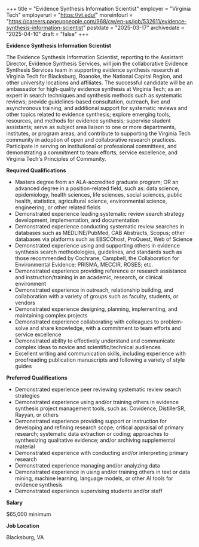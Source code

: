 +++
title = "Evidence Synthesis Information Scientist"
employer = "Virginia Tech"
employerurl = "https://vt.edu/"
moreinfourl = "https://careers.pageuppeople.com/968/cw/en-us/job/532611/evidence-synthesis-information-scientist"
postdate = "2025-03-17"
archivedate = "2025-04-10"
draft = "false"
+++

**Evidence Synthesis Information Scientist**

The Evidence Synthesis Information Scientist, reporting to the Assistant Director, Evidence Synthesis Services, will join the collaborative Evidence Synthesis Services team in supporting evidence synthesis research at Virginia Tech for Blacksburg, Roanoke, the National Capital Region, and other university locations and affiliates. The successful candidate will be an ambassador for high-quality evidence synthesis at Virginia Tech; as an expert in search techniques and synthesis methods such as systematic reviews; provide guidelines-based consultation, outreach, live and asynchronous training, and additional support for systematic reviews and other topics related to evidence synthesis; explore emerging tools, resources, and methods for evidence synthesis; supervise student assistants; serve as subject area liaison to one or more departments, institutes, or program areas; and contribute to supporting the Virginia Tech community in adoption of open and collaborative research practices. Participate in serving on institutional or professional committees, and demonstrating a commitment to team efforts, service excellence, and Virginia Tech's Principles of Community.

**Required Qualifications**

- Masters degree from an ALA-accredited graduate program; OR an advanced degree in a position-related field, such as: data science, epidemiology, health sciences, life sciences, social sciences, public health, statistics, agricultural science, environmental science, engineering, or other related fields
- Demonstrated experience leading systematic review search strategy development, implementation, and documentation
- Demonstrated experience conducting systematic review searches in databases such as MEDLINE/PubMed, CAB Abstracts, Scopus; other databases via platforms such as EBSCOhost, ProQuest, Web of Science
- Demonstrated experience using and supporting others in evidence synthesis search methodologies, guidelines, and standards such as those recommended by Cochrane, Campbell, the Collaboration for Environmental Evidence; PRISMA, MECCIR, ROSES; etc.
- Demonstrated experience providing reference or research assistance and instruction/training in an academic, research, or clinical environment
- Demonstrated experience in outreach, relationship building, and collaboration with a variety of groups such as faculty, students, or vendors
- Demonstrated experience designing, planning, implementing, and maintaining complex projects
- Demonstrated experience collaborating with colleagues to problem-solve and share knowledge, with a commitment to team efforts and service excellence
- Demonstrated ability to effectively understand and communicate complex ideas to novice and scientific/technical audiences
- Excellent writing and communication skills, including experience with proofreading publication manuscripts and following a variety of style guides

**Preferred Qualifications**

- Demonstrated experience peer reviewing systematic review search strategies
- Demonstrated experience using and/or training others in evidence synthesis project management tools, such as: Covidence, DistillerSR, Rayyan, or others
- Demonstrated experience providing support or instruction for developing and refining research scope; critical appraisal of primary research; systematic data extraction or coding; approaches to synthesizing qualitative evidence; and/or archiving supplemental material
- Demonstrated experience with conducting and/or interpreting primary research
- Demonstrated experience managing and/or analyzing data
- Demonstrated experience in using and/or training others in text or data mining, machine learning, language models, or other AI tools for evidence synthesis
- Demonstrated experience supervising students and/or staff

**Salary**

$65,000 minimum

**Job Location**

Blacksburg, VA
